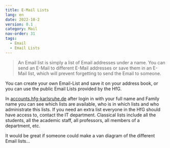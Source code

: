 ```yaml
---
title: E-Mail Lists
lang: en
date: 2022-10-2
version: 0.1
category: Mail
nav-order: 31
tags:
  - Email
  - Email Lists
---
```

> An Email list is simply a list of Email addresses under a name. You can send an E-Mail to different E-Mail addresses or save them in an E-Mail list, which will prevent forgetting to send the Email to someone.

You can create your own Email-List and save it on your address book, or you can use the public Email Lists provided by the HfG.

In [accounts.hfg-karlsruhe.de](https://acconuts.hfg-karlsruhe.de) after login in with your full name and Family name you can see which lists are available, who is in which lists and who administrate this lists. If you need an extra list everyone in the HfG should have access to, contact the IT department.
Classical lists include all the students, all the academic staff, all professors, all members of a department, etc.

It would be great if someone could make a van diagram of the different Email lists...
